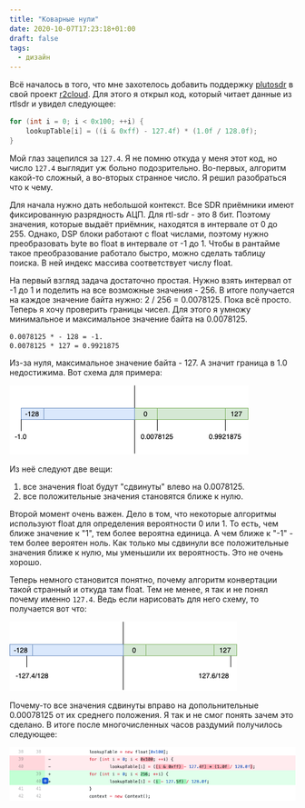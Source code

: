 ```yaml
---
title: "Коварные нули"
date: 2020-10-07T17:23:18+01:00
draft: false
tags:
  - дизайн
---
```


Всё началось в того, что мне захотелось добавить поддержку [plutosdr](https://www.analog.com/en/design-center/evaluation-hardware-and-software/evaluation-boards-kits/adalm-pluto.html#) в свой проект [r2cloud](https://github.com/dernasherbrezon/r2cloud). Для этого я открыл код, который читает данные из rtlsdr и увидел следующее:

```java
for (int i = 0; i < 0x100; ++i) {
	lookupTable[i] = ((i & 0xff) - 127.4f) * (1.0f / 128.0f);
}
```

Мой глаз зацепился за ```127.4```. Я не помню откуда у меня этот код, но число ```127.4``` выглядит уж больно подозрительно. Во-первых, алгоритм какой-то сложный, а во-вторых странное число. Я решил разобраться что к чему.

Для начала нужно дать небольшой контекст. Все SDR приёмники имеют фиксированную разрядность АЦП. Для rtl-sdr - это 8 бит. Поэтому значения, которые выдаёт приёмник, находятся в интервале от 0 до 255. Однако, DSP блоки работают с float числами, поэтому нужно преобразовать byte во float в интервале от -1 до 1. Чтобы в рантайме такое преобразование работало быстро, можно сделать таблицу поиска. В ней индекс массива соответствует числу float.

На первый взгляд задача достаточно простая. Нужно взять интервал от -1 до 1 и поделить на все возможные значения - 256. В итоге получается на каждое значение байта нужно: 2 / 256 = 0.0078125. Пока всё просто. Теперь я хочу проверить границы чисел. Для этого я умножу минимальное и максимальное значение байта на 0.0078125.

```
0.0078125 * - 128 = -1.
0.0078125 * 127 = 0.9921875
```

Из-за нуля, максимальное значение байта - 127. А значит граница в 1.0 недостижима. Вот схема для примера:

![](/img/how-to-map-zero/1.png)

Из неё следуют две вещи:

  1. все значения float будут "сдвинуты" влево на 0.0078125.
  2. все положительные значения становятся ближе к нулю.

Второй момент очень важен. Дело в том, что некоторые алгоритмы используют float для определения вероятности 0 или 1. То есть, чем ближе значение к "1", тем более вероятна единица. А чем ближе к "-1" - тем более вероятен ноль. Как только мы сдвинули все положительные значения ближе к нулю, мы уменьшили их вероятность. Это не очень хорошо.

Теперь немного становится понятно, почему алгоритм конвертации такой странный и откуда там float. Тем не менее, я так и не понял почему именно ```127.4```. Ведь если нарисовать для него схему, то получается вот что:

![](/img/how-to-map-zero/2.png)

Почему-то все значения сдвинуты вправо на допольнительные 0.00078125 от их среднего положения. Я так и не смог понять зачем это сделано. В итоге после многочисленных часов раздумий получилось следующее:

![](/img/how-to-map-zero/3.png)
